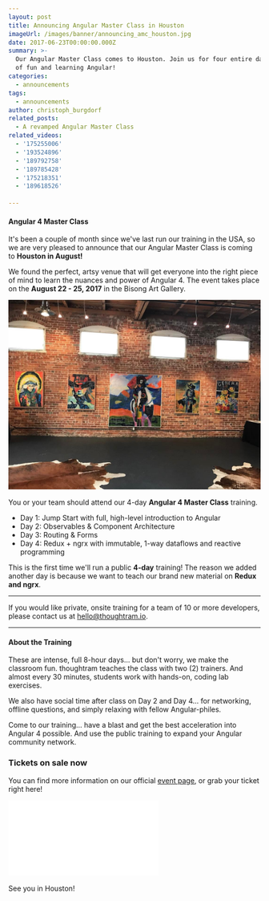 ```yaml
---
layout: post
title: Announcing Angular Master Class in Houston
imageUrl: /images/banner/announcing_amc_houston.jpg
date: 2017-06-23T00:00:00.000Z
summary: >-
  Our Angular Master Class comes to Houston. Join us for four entire days full
  of fun and learning Angular!
categories:
  - announcements
tags:
  - announcements
author: christoph_burgdorf
related_posts:
  - A revamped Angular Master Class
related_videos:
  - '175255006'
  - '193524896'
  - '189792758'
  - '189785428'
  - '175218351'
  - '189618526'

---
```


#### Angular 4 Master Class

It's been a couple of month since we've last run our training in the USA, so we are very pleased to announce that our Angular Master Class is coming to **Houston in August!**

We found the perfect, artsy venue that will get everyone into the right piece of mind to learn the nuances and power of Angular 4. The event takes place on the **August 22 - 25, 2017** in the Bisong Art Gallery.

<img src="/images/amc_houston_hall.jpg" alt="AMC Houston Event Location">

You or your team should attend our 4-day **Angular 4 Master Class** training.

*  Day 1: Jump Start with full, high-level introduction to Angular
*  Day 2: Observables & Component Architecture
*  Day 3: Routing & Forms
*  Day 4: Redux + ngrx with immutable, 1-way dataflows and reactive programming


This is the first time we'll run a public **4-day** training! The reason we added another day is because we want to teach our brand new material on  **Redux and ngrx**.

- - -


If you would like private, onsite training for a team of 10 or more developers, please contact us at hello@thoughtram.io.


- - -

#### About the Training

These are intense, full 8-hour days... but don't worry, we make the classroom fun. thoughtram teaches the class with two (2) trainers. And almost every 30 minutes, students work with hands-on, coding lab exercises.

We also have social time after class on Day 2 and Day 4... for networking, offline questions, and simply relaxing with fellow Angular-philes.

Come to our training... have a blast and get the best acceleration into Angular 4 possible. And use the public training to expand your Angular community network.

### Tickets on sale now

You can find more information on our official [event page](https://amc-houston.eventbrite.com/?aff=blogAnnouncement), or grab your ticket right here!

<iframe  src="//eventbrite.de/tickets-external?eid=35632678300&ref=etckt" frameborder="0" vspace="0" hspace="0" marginheight="5" marginwidth="5" scrolling="auto" allowtransparency="true"></iframe>

See you in Houston!
